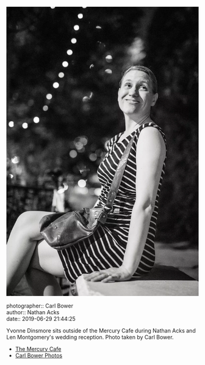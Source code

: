 ![Yvonne Dinsmore sits outside of the Mercury Cafe](assets/2019-06-29-set-4-the-dance-58.webp)

photographer:: Carl Bower  
author:: Nathan Acks  
date:: 2019-06-29 21:44:25

Yvonne Dinsmore sits outside of the Mercury Cafe during Nathan Acks and Len Montgomery's wedding reception. Photo taken by Carl Bower.

* [The Mercury Cafe](http://mercurycafe.com)
* [Carl Bower Photos](https://carlbowerphotos.com)
